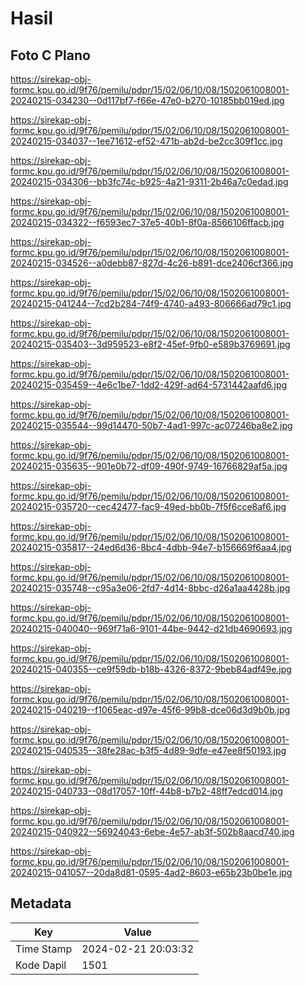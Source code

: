 # Hasil

## Foto C Plano

https://sirekap-obj-formc.kpu.go.id/9f76/pemilu/pdpr/15/02/06/10/08/1502061008001-20240215-034230--0d117bf7-f66e-47e0-b270-10185bb019ed.jpg

https://sirekap-obj-formc.kpu.go.id/9f76/pemilu/pdpr/15/02/06/10/08/1502061008001-20240215-034037--1ee71612-ef52-471b-ab2d-be2cc309f1cc.jpg

https://sirekap-obj-formc.kpu.go.id/9f76/pemilu/pdpr/15/02/06/10/08/1502061008001-20240215-034306--bb3fc74c-b925-4a21-9311-2b46a7c0edad.jpg

https://sirekap-obj-formc.kpu.go.id/9f76/pemilu/pdpr/15/02/06/10/08/1502061008001-20240215-034322--f6593ec7-37e5-40b1-8f0a-8566106ffacb.jpg

https://sirekap-obj-formc.kpu.go.id/9f76/pemilu/pdpr/15/02/06/10/08/1502061008001-20240215-034526--a0debb87-827d-4c26-b891-dce2406cf366.jpg

https://sirekap-obj-formc.kpu.go.id/9f76/pemilu/pdpr/15/02/06/10/08/1502061008001-20240215-041244--7cd2b284-74f9-4740-a493-806666ad79c1.jpg

https://sirekap-obj-formc.kpu.go.id/9f76/pemilu/pdpr/15/02/06/10/08/1502061008001-20240215-035403--3d959523-e8f2-45ef-9fb0-e589b3769691.jpg

https://sirekap-obj-formc.kpu.go.id/9f76/pemilu/pdpr/15/02/06/10/08/1502061008001-20240215-035459--4e6c1be7-1dd2-429f-ad64-5731442aafd6.jpg

https://sirekap-obj-formc.kpu.go.id/9f76/pemilu/pdpr/15/02/06/10/08/1502061008001-20240215-035544--99d14470-50b7-4ad1-997c-ac07246ba8e2.jpg

https://sirekap-obj-formc.kpu.go.id/9f76/pemilu/pdpr/15/02/06/10/08/1502061008001-20240215-035635--901e0b72-df09-490f-9749-16766829af5a.jpg

https://sirekap-obj-formc.kpu.go.id/9f76/pemilu/pdpr/15/02/06/10/08/1502061008001-20240215-035720--cec42477-fac9-49ed-bb0b-7f5f6cce8af6.jpg

https://sirekap-obj-formc.kpu.go.id/9f76/pemilu/pdpr/15/02/06/10/08/1502061008001-20240215-035817--24ed6d36-8bc4-4dbb-94e7-b156669f6aa4.jpg

https://sirekap-obj-formc.kpu.go.id/9f76/pemilu/pdpr/15/02/06/10/08/1502061008001-20240215-035748--c95a3e06-2fd7-4d14-8bbc-d26a1aa4428b.jpg

https://sirekap-obj-formc.kpu.go.id/9f76/pemilu/pdpr/15/02/06/10/08/1502061008001-20240215-040040--969f71a6-9101-44be-9442-d21db4690693.jpg

https://sirekap-obj-formc.kpu.go.id/9f76/pemilu/pdpr/15/02/06/10/08/1502061008001-20240215-040355--ce9f59db-b18b-4326-8372-9beb84adf49e.jpg

https://sirekap-obj-formc.kpu.go.id/9f76/pemilu/pdpr/15/02/06/10/08/1502061008001-20240215-040219--f1065eac-d97e-45f6-99b8-dce06d3d9b0b.jpg

https://sirekap-obj-formc.kpu.go.id/9f76/pemilu/pdpr/15/02/06/10/08/1502061008001-20240215-040535--38fe28ac-b3f5-4d89-9dfe-e47ee8f50193.jpg

https://sirekap-obj-formc.kpu.go.id/9f76/pemilu/pdpr/15/02/06/10/08/1502061008001-20240215-040733--08d17057-10ff-44b8-b7b2-48ff7edcd014.jpg

https://sirekap-obj-formc.kpu.go.id/9f76/pemilu/pdpr/15/02/06/10/08/1502061008001-20240215-040922--56924043-6ebe-4e57-ab3f-502b8aacd740.jpg

https://sirekap-obj-formc.kpu.go.id/9f76/pemilu/pdpr/15/02/06/10/08/1502061008001-20240215-041057--20da8d81-0595-4ad2-8603-e65b23b0be1e.jpg


## Metadata

| Key        | Value               |
| ---------- | ------------------- |
| Time Stamp | 2024-02-21 20:03:32 |
| Kode Dapil | 1501                |



